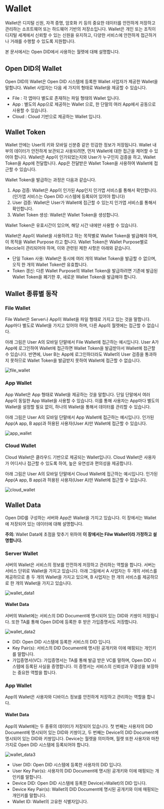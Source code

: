 # Wallet
Wallet은 디지털 신원, 자격 증명, 암호화 키 등의 중요한 데이터를 안전하게 저장하고 관리하는 소프트웨어 또는 하드웨어 기반의 저장소입니다. Wallet은 개인 또는 조직이 디지털 세계에서 신뢰할 수 있는 신원을 유지하고, 다양한 서비스에 안전하게 접근하거나 거래를 수행할 수 있도록 지원합니다.

본 문서에서는 Open DID에서 사용하는 월렛에 대해 설명합니다.

## Open DID의 Wallet
Open DID의 Wallet은 Open DID 시스템에 등록한 Wallet 사업자가 제공한 Wallet을 말합니다. Wallet 사업자는 다음 세 가지의 형태로 Wallet을 제공할 수 있습니다.
* File : 각 앱마다 별도로 존재하는 파일 형태의 Wallet 입니다.
* App : 별도의 App으로 제공하는 Wallet 으로, 한 단말의 여러 App에서 공동으로 사용할 수 있습니다.
* Cloud : Cloud 기반으로 제공하는 Wallet 입니다.

## Wallet Token
Wallet 안에는 User의 키와 모바일 신분증 같은 민감한 정보가 저장됩니다. Wallet 내부의 데이터가 안전하게 보관되고 사용되려면, 먼저 Wallet에 대한 접근을 제어할 수 있어야 합니다. Wallet은 App이 인가되었는지와 User가 누구인지 검증을 하고, Wallet Token을 App에 전달합니다. App은 전달받은 Wallet Token을 사용하여 Wallet에 접근할 수 있습니다.

Wallet Token을 발급하는 과정은 다음과 같습니다.
1. App 검증: Wallet은 App이 인가된 App인지 인가앱 서비스를 통해서 확인합니다. (인가앱 서비스는 Open DID 시스템에 등록되어 있어야 합니다)
2. User 검증: Wallet은 User가 Wallet에 접근할 수 있는지 인가앱 서비스를 통해서 확인합니다.
3. Wallet Token 생성: Wallet은 Wallet Token을 생성합니다.

Wallet Token은 유효시간이 있으며, 해당 시간 내에만 사용할 수 있습니다. 

Wallet은 App이 Wallet을 사용하려고 하는 목적별로 Wallet Token을 발급해야 하며, 이 목적을 Wallet Purpose 라고 합니다. Wallet Token은 Wallet Purpose별로 lifecicle이 관리되어야 하며, 이와 관련된 제한 사항은 아래와 같습니다.
* 단일 Token 사용: Wallet은 동시에 여러 개의 Wallet Token을 발급할 수 없으며, 오직 한 개의 Wallet Token만 유효합니다.
* Token 갱신: 다른 Wallet Purpose의 Wallet Token을 발급하려면 기존에 발급된 Wallet Token을 폐기한 후, 새로운 Wallet Token을 발급해야 합니다.

## Wallet 종류별 동작
### File Wallet
File Wallet은 Server나 App이 Wallet을 파일 형태로 가지고 있는 것을 말합니다. App마다 별도로 Wallet을 가지고 있어야 하며, 다른 App의 월렛에는 접근할 수 없습니다.

아래 그림은 User A의 모바일 단말에서 File Wallet에 접근하는 예시입니다. User A가 App에 로그인하여 Wallet에 접근하면 Wallet Token을 발급받아서 Wallet에 접근할 수 있습니다. 반면에, User B는 App에 로그인하더라도 Wallet의 User 검증을 통과하지 못하므로 Wallet Token을 발급받지 못하여 Wallet에 접근할 수 없습니다.

![file_wallet](./images/wallet_type_file_ko.svg)

### App Wallet
App Wallet은 App 형태로 Wallet을 제공하는 것을 말합니다. 단일 단말에서 여러 App이 동일한 App Wallet을 사용할 수 있습니다. 이를 통해 사용자는 App마다 별도의 Wallet을 설정할 필요 없이, 하나의 Wallet을 통해서 데이터를 관리할 수 있습니다.

아래 그림은 User A의 모바일 단말에서 App Wallet에 접근하는 예시입니다. 인가된 App(A app, B app)과 허용된 사용자(User A)만 Wallet에 접근할 수 있습니다.

![app_wallet](./images/wallet_type_app_ko.svg)

### Cloud Wallet
Cloud Wallet은 클라우드 기반으로 제공되는 Wallet입니다. Cloud Wallet은 사용자가 어디서나 접근할 수 있도록 하여, 높은 유연성과 편의성을 제공합니다. 

아래 그림은 User A의 모바일 단말에서 Cloud Wallet에 접근하는 예시입니다. 인가된 App(A app, B app)과 허용된 사용자(User A)만 Wallet에 접근할 수 있습니다.

![cloud_wallet](./images/wallet_type_cloud_ko.svg)

## Wallet Data
Open DID를 구성하는 서버와 App은 Wallet을 가지고 있습니다. 이 장에서는 Wallet에 저장되어 있는 데이터에 대해 설명합니다.

**주의:** Wallet Data에 초점을 맞추기 위하여 **이 장에서는 Filw Wallet이라 가정하고 설명합니다.**

### Server Wallet
서버의 Wallet은 서비스의 정보를 안전하게 저장하고 관리하는 역할을 합니다. 서버는 서비스 단위로 Wallet을 가지고 있습니다. 
아래 그림에서 A 사업자는 두 개의 서비스를 제공하므로 총 두 개의 Wallet을 가지고 있으며, B 사업자는 한 개의 서비스를 제공하므로 한 개의 Wallet을 가지고 있습니다.

![wallet_data1](./images/components_service_detail_ko.svg)

#### Wallet Data
서버의 Wallet에는 서비스의 DID Document에 명시되어 있는 DID와 키쌍이 저장됩니다. 또한 TA를 통해 Open DID에 등록한 후 받은 가입증명서도 저장합니다.

![wallet_data2](./images/components_wallet_detail_ko.svg)

* DID: Open DID 시스템에 등록한 서비스의 DID 입니다.
* Key Pair(s): 서비스의 DID Document에 명시된 공개키와 이에 매핑되는 개인키를 말합니다.
* 가입증명서(VC): 가입증명서는 TA를 통해 발급 받은 VC를 말하며, Open DID 시스템에 등록된 사실을 증명합니다. 이 증명서는 서비스의 신뢰성과 무결성을 보장하는 중요한 역할을 합니다.

### App Wallet
App의 Wallet은 사용자와 디바이스 정보를 안전하게 저장하고 관리하는 역할을 합니다.

#### Wallet Data
App의 Wallet에는 두 종류의 데이터가 저장되어 있습니다. 
첫 번째는 사용자의 DID Document에 명시되어 있는 DID와 키쌍이고, 두 번째는 Device의 DID Document에 명시되어 있는 DID와 키쌍입니다. Device는 월렛을 의미하며, 월렛 또한 사용자와 마찬가지로 Open DID 시스템에 등록되어야 합니다.

![wallet_data3](./images/components_app_ko.svg)

* User DID: Open DID 시스템에 등록한 사용자의 DID 입니다.
* User Key Pair(s): 사용자의 DID Document에 명시된 공개키와 이에 매핑되는 개인키를 말합니다.
* Device DID: Open DID 시스템에 등록한 Device(=Wallet)의 DID 입니다.
* Device Key Pair(s): Wallet의 DID Document에 명시된 공개키와 이에 매핑되는 개인키를 말합니다.
* Wallet ID: Wallet의 고유한 식별자입니다.